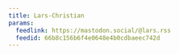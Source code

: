 ```yaml
---
title: Lars-Christian
params:
  feedlink: https://mastodon.social/@lars.rss
  feedid: 66b8c156b6f4e0648e4b0cdbaeec742d
---
```

